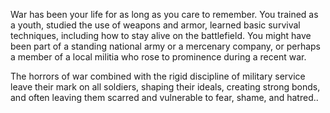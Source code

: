 War has been your life for as long as you care to
remember. You trained as a youth, studied the use of
weapons and armor, learned basic survival techniques,
including how to stay alive on the battlefield. You
might have been part of a standing national army or a
mercenary company, or perhaps a member of a local
militia who rose to prominence during a recent war.

The horrors of war combined with the rigid discipline of
military service leave their mark on all soldiers, shaping
their ideals, creating strong bonds, and often leaving
them scarred and vulnerable to fear, shame, and hatred..
